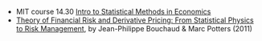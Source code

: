 * MIT course 14.30 <a href="https://ocw.mit.edu/courses/economics/14-30-introduction-to-statistical-method-in-economics-spring-2006/">Intro to Statistical Methods in Economics
* <a href="https://www.amazon.com/Theory-Financial-Risk-Derivative-Pricing/dp/0521263360/ref=sr_1_1?keywords=Theory+of+Financial+Risk+and+Derivative+Pricing&qid=1578282931&s=books&sr=1-1">Theory of Financial Risk and Derivative Pricing: From Statistical Physics to Risk Management</a>, by Jean-Philippe Bouchaud & Marc Potters (2011)
